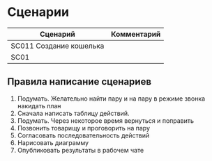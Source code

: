 # Сценарии

| Сценарий | Комментарий |
| -------- | ----------- |
| SC011 Cоздание кошелька| |
| SC01|


## Правила написание сценариев

1. Подумать. Желательно найти пару и на пару в режиме звонка накидать план
2. Сначала написать таблицу действий.
3. Подумать. Через некоторое время вернуться и поправить
4. Позвонить товарищу и проговорить на пару
5. Согласовать последовательность действий
6. Нарисовать диаграмму
7. Опубликовать результаты в рабочем чате